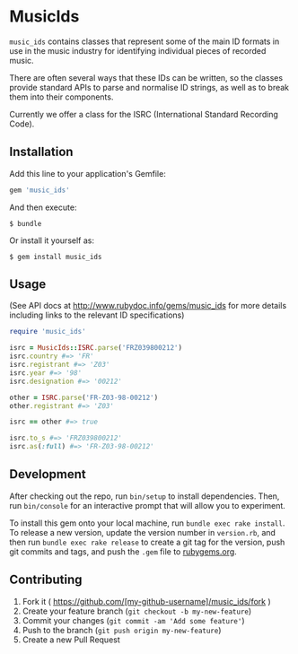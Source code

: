# MusicIds

`music_ids` contains classes that represent some of the main ID formats in use in the music industry for identifying individual pieces of recorded music.

There are often several ways that these IDs can be written, so the classes provide standard APIs to parse and normalise ID strings, as well as to break them into their components.

Currently we offer a class for the ISRC (International Standard Recording Code).

## Installation
Add this line to your application's Gemfile:

```ruby
gem 'music_ids'
```

And then execute:

    $ bundle

Or install it yourself as:

    $ gem install music_ids

## Usage
(See API docs at <http://www.rubydoc.info/gems/music_ids> for more details including links to the relevant ID specifications)

```ruby
require 'music_ids'

isrc = MusicIds::ISRC.parse('FRZ039800212')
isrc.country #=> 'FR'
isrc.registrant #=> 'Z03'
isrc.year #=> '98'
isrc.designation #=> '00212'

other = ISRC.parse('FR-Z03-98-00212')
other.registrant #=> 'Z03'

isrc == other #=> true

isrc.to_s #=> 'FRZ039800212'
isrc.as(:full) #=> 'FR-Z03-98-00212'
```

## Development
After checking out the repo, run `bin/setup` to install dependencies. Then, run `bin/console` for an interactive prompt that will allow you to experiment.

To install this gem onto your local machine, run `bundle exec rake install`. To release a new version, update the version number in `version.rb`, and then run `bundle exec rake release` to create a git tag for the version, push git commits and tags, and push the `.gem` file to [rubygems.org](https://rubygems.org).

## Contributing
1. Fork it ( https://github.com/[my-github-username]/music_ids/fork )
2. Create your feature branch (`git checkout -b my-new-feature`)
3. Commit your changes (`git commit -am 'Add some feature'`)
4. Push to the branch (`git push origin my-new-feature`)
5. Create a new Pull Request
